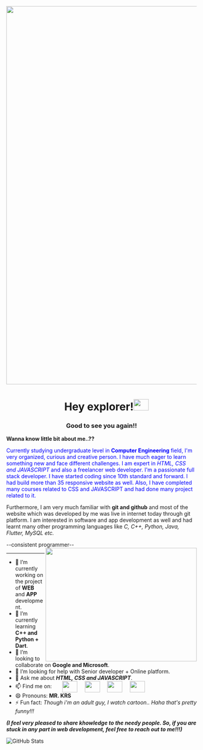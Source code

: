   <a href="https://itsmekhemraj.github.io/Website/"><img src="https://i.ibb.co/HNvqMRD/banner.png" width="1000"></a>
  
  <H1 align="center"> &nbsp; &nbsp; Hey explorer!<img src="https://raw.githubusercontent.com/MartinHeinz/MartinHeinz/master/wave.gif" height="30" width="40"></h1>
    <h3 align="center">Good to see you again!!</h3>
  
**Wanna know little bit about me..??**

<span style="color:blue;">Currently studying undergraduate level in **Computer Engineering** field, I'm very organized, curious and creative person. I have much eager to learn something new and face different challenges. I am expert in _HTML, CSS and JAVASCRIPT_ and also a freelancer web developer. I'm a passionate full stack developer. I have started coding since 10th standard and forward. I had build more than 35 responsive website as well. Also, I have completed many courses related to CSS and JAVASCRIPT and had done many project related to it. </span>

 Furthermore, I am very much familiar with **git and github** and most of the website which was developed by me was live in internet today through git platform. I am interested in software and app development as well and had learnt many other programming languages like _C, C++, Python, Java, Flutter, MySQL etc._ 

--consistent programmer--
<img align="right" width="400" height="300" src="https://c.tenor.com/2uyENRmiUt0AAAAC/coding.gif">
  
<hr>

- 🔭 I’m currently working on the project of **WEB** and **APP** development. 
- 🌱 I’m currently learning **C++ and Python + Dart**.
- 👯 I’m looking to collaborate on **Google and Microsoft**.
- 🤔 I’m looking for help with Senior developer + Online platform.
- 💬 Ask me about ***HTML, CSS and JAVASCRIPT***.
- 📫 Find me on: &nbsp; &nbsp; &nbsp; <a href="https://www.facebook.com/freedom.xtha" target="_blank"><img align="center" src="https://cdn.jsdelivr.net/npm/simple-icons@3.0.1/icons/facebook.svg" height="30" width="40"></a> &nbsp; &nbsp; <a href="https://www.instagram.com/khemraj.shrestha_471/" target="_blank"><img align="center" src="https://cdn.jsdelivr.net/npm/simple-icons@3.0.1/icons/instagram.svg" height="30" width="40"></a> &nbsp; &nbsp; <a href="https://twitter.com/Khemraj30625311" target="_blank"><img align="center" src="https://cdn.jsdelivr.net/npm/simple-icons@3.0.1/icons/twitter.svg" height="30" width="40"></a> &nbsp; &nbsp; <a href="https://www.linkedin.com/in/khemraj-shrestha-72171b237/" target="_blank"><img align="center" src="https://cdn.jsdelivr.net/npm/simple-icons@3.0.1/icons/linkedin.svg" height="30" width="40"></a>               
- 😄 Pronouns: **MR. KRS**
- ⚡ Fun fact: _Though i'm an adult guy, I watch cartoon.. Haha that's pretty funny!!!_

***(I feel very pleased to share khowledge to the needy people. So, if you are stuck in any part in web development, feel free to reach out to me!!!)***

![GitHub Stats](https://github-readme-stats.vercel.app/api?username=itsmekhemraj&theme=radical)
